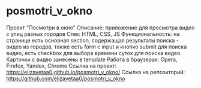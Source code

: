 # posmotri_v_okno
Проект "Посмотри в окно"
Описание: приложение для просмотра видео с улиц разных городов
Стек: HTML, CSS, JS
Функциональность: на странице есть основная section, содержащая результаты поиска - видео из городов, также есть form с input и кнопко submit для поиска видео, есть checkbox для выбора времени суток для поиска видео. Карточки с видео занесены в template
Работа в браузерах: Opera, Firefox, Yandex, Chrome
Ссылка на проект: https://elizavetaa0.github.io/posmotri_v_okno/
Ссылка на репозиторий: https://github.com/elizavetaa0/posmotri_v_okno

